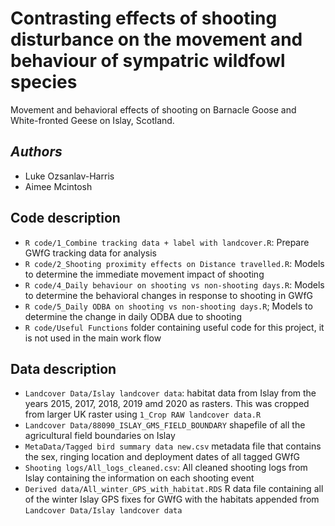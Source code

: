 # Contrasting effects of shooting disturbance on the movement and behaviour of sympatric wildfowl species
Movement and behavioral effects of shooting on Barnacle Goose and White-fronted Geese on Islay, Scotland. 

## _Authors_
- Luke Ozsanlav-Harris
- Aimee Mcintosh

## Code description
- `R code/1_Combine tracking data + label with landcover.R`: Prepare GWfG tracking data for analysis
- `R code/2_Shooting proximity effects on Distance travelled.R`: Models to determine the immediate movement impact of shooting
- `R code/4_Daily behaviour on shooting vs non-shooting days.R`: Models to determine the behavioral changes in response to shooting in GWfG
- `R code/5_Daily ODBA on shooting vs non-shooting days.R`; Models to determine the change in daily ODBA due to shooting
- `R code/Useful Functions` folder containing useful code for this project, it is not used in the main work flow

## Data description
- `Landcover Data/Islay landcover data`: habitat data from Islay from the years 2015, 2017, 2018, 2019 amd 2020 as rasters. This was cropped from larger UK raster using `1_Crop RAW landcover data.R`
- `Landcover Data/88090_ISLAY_GMS_FIELD_BOUNDARY` shapefile of all the agricultural field boundaries on Islay
- `MetaData/Tagged bird summary data new.csv` metadata file that contains the sex, ringing location and deployment dates of all tagged GWfG
- `Shooting logs/All_logs_cleaned.csv`: All cleaned shooting logs from Islay containing the information on each shooting event
- `Derived data/All_winter_GPS_with_habitat.RDS` R data file containing all of the winter Islay GPS fixes for GWfG with the habitats appended from `Landcover Data/Islay landcover data`

